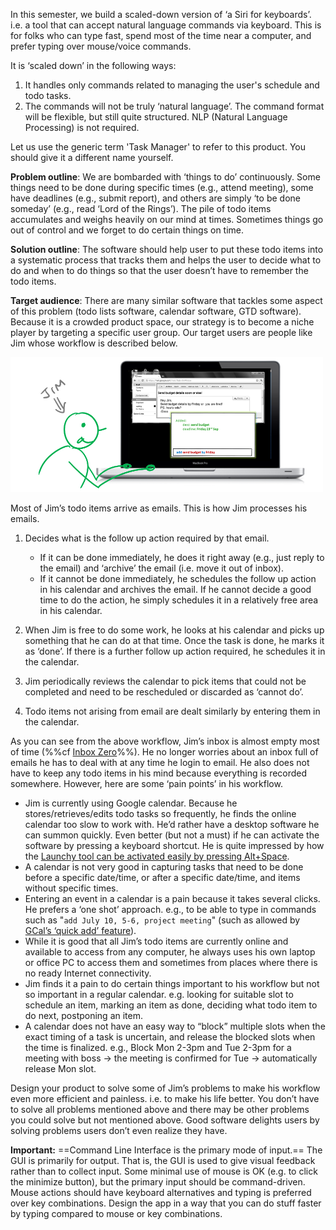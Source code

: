 In this semester, we build a scaled-down version of ‘a Siri for keyboards’. i.e. a tool that can accept natural language commands via keyboard. This is for folks who can type fast, spend most of the time near a computer, and prefer typing over mouse/voice commands.

It is ‘scaled down’ in the following ways:

1.  It handles only commands related to managing the user's schedule and todo tasks.
2.  The commands will not be truly ‘natural language’. The command format will be flexible, but still quite structured. NLP (Natural Language Processing) is not required.

Let us use the generic term 'Task Manager' to refer to this product. You should give it a different name yourself.

**Problem outline**: We are bombarded with ‘things to do’ continuously. Some things need to be done during specific times (e.g., attend meeting), some have deadlines (e.g., submit report), and others are simply ‘to be done someday’ (e.g., read ‘Lord of the Rings’). The pile of todo items accumulates and weighs heavily on our mind at times. Sometimes things go out of control and we forget to do certain things on time.

**Solution outline**: The software should help user to put these todo items into a systematic process that tracks them and helps the user to decide what to do and when to do things so that the user doesn’t have to remember the todo items.

**Target audience**: There are many similar software that tackles some aspect of this problem (todo lists software, calendar software, GTD software). Because it is a crowded product space, our strategy is to become a niche player by targeting a specific user group. Our target users are people like Jim whose workflow is described below.

<img src="images/Jim at his computer.png" style="width: 500px;">

Most of Jim’s todo items arrive as emails. This is how Jim processes his emails.

1.  Decides what is the follow up action required by that email.
    
    *   If it can be done immediately, he does it right away (e.g., just reply to the email) and ‘archive’ the email (i.e. move it out of inbox).
    *   If it cannot be done immediately, he schedules the follow up action in his calendar and archives the email. If he cannot decide a good time to do the action, he simply schedules it in a relatively free area in his calendar.

3.  When Jim is free to do some work, he looks at his calendar and picks up something that he can do at that time. Once the task is done, he marks it as ‘done’. If there is a further follow up action required, he schedules it in the calendar.
4.  Jim periodically reviews the calendar to pick items that could not be completed and need to be rescheduled or discarded as ‘cannot do’.
5.  Todo items not arising from email are dealt similarly by entering them in the calendar.

As you can see from the above workflow, Jim’s inbox is almost empty most of time (%%cf [Inbox Zero](http://whatis.techtarget.com/definition/inbox-zero)%%). He no longer worries about an inbox full of emails he has to deal with at any time he login to email. He also does not have to keep any todo items in his mind because everything is recorded somewhere. However, here are some ‘pain points’ in his workflow.

*   Jim is currently using Google calendar. Because he stores/retrieves/edits todo tasks so frequently, he finds the online calendar too slow to work with. He’d rather have a desktop software he can summon quickly. Even better (but not a must) if he can activate the software by pressing a keyboard shortcut. He is quite impressed by how the [Launchy tool can be activated easily by pressing Alt+Space](http://www.launchy.net/).
*   A calendar is not very good in capturing tasks that need to be done before a specific date/time, or after a specific date/time, and items without specific times.
*   Entering an event in a calendar is a pain because it takes several clicks. He prefers a ‘one shot’ approach. e.g., to be able to type in commands such as "`add July 10, 5-6, project meeting`" (such as allowed by [GCal’s ‘quick add’ feature](http://gappstips.com/google-calendar/use-quick-add-to-speed-up-google-calendar-entries/)).
*   While it is good that all Jim’s todo items are currently online and available to access from any computer, he always uses his own laptop or office PC to access them and sometimes from places where there is no ready Internet connectivity.
*   Jim finds it a pain to do certain things important to his workflow but not so important in a regular calendar. e.g. looking for suitable slot to schedule an item, marking an item as done, deciding what todo item to do next, postponing an item.
*   A calendar does not have an easy way to “block” multiple slots when the exact timing of a task is uncertain, and release the blocked slots when the time is finalized. e.g., Block Mon 2-3pm and Tue 2-3pm for a meeting with boss → the meeting is confirmed for Tue → automatically release Mon slot.

Design your product to solve some of Jim’s problems to make his workflow even more efficient and painless. i.e. to make his life better. You don’t have to solve all problems mentioned above and there may be other problems you could solve but not mentioned above. Good software delights users by solving problems users don’t even realize they have.

**Important:** ==Command Line Interface is the primary mode of input.== The GUI is primarily for output. That is, the GUI is used to give visual feedback rather than to collect input. Some minimal use of mouse is OK (e.g. to click the minimize button), but the primary input should be command-driven. Mouse actions should have keyboard alternatives and typing is preferred over key combinations. Design the app in a way that you can do stuff faster by typing compared to mouse or key combinations.


